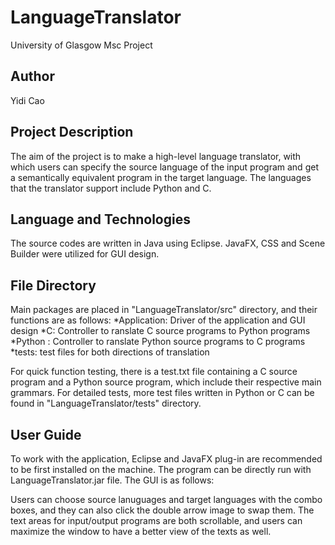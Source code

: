 # LanguageTranslator

University of Glasgow 
Msc Project

## Author
Yidi Cao

## Project Description

The aim of the project is to make a high-level language translator, with which users can specify the source language of the input program and get a semantically equivalent program in the target language. The languages that the translator support include Python and C. 

## Language and Technologies
The source codes are written in Java using Eclipse. JavaFX, CSS and Scene Builder were utilized for GUI design. 

## File Directory
Main packages are placed in "LanguageTranslator/src" directory, and their functions are as follows:
*Application: Driver of the application and GUI design
*C: Controller to ranslate C source programs to Python programs
*Python : Controller to ranslate Python  source programs to C programs
*tests: test files for both directions of translation

For quick function testing, there is a test.txt file containing a C source program and a Python source program, which include their respective main grammars.
For detailed tests, more test files written in Python or C can be found in "LanguageTranslator/tests" directory. 

## User Guide
To work with the application, Eclipse and JavaFX plug-in are recommended to be first installed on the machine.
The program can be directly run with LanguageTranslator.jar file.
The GUI is as follows:
 
Users can choose source lanuguages and target languages with the combo boxes, and they can also click the double arrow image to swap them. The text areas for input/output programs are both scrollable, and users can maximize the window to have a better view of the texts as well.


